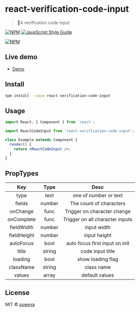 # react-verification-code-input

> 🎉A verification code input

[![NPM](https://img.shields.io/npm/v/react-verification-code-input.svg)](https://www.npmjs.com/package/react-verification-code-input) [![JavaScript Style Guide](https://img.shields.io/badge/code_style-standard-brightgreen.svg)](https://standardjs.com)

[![NPM](https://nodei.co/npm/react-verification-code-input.png)](https://nodei.co/npm/react-verification-code-input/)

## Live demo

- [Demo](https://suweya.github.io/react-verification-code-input/)

## Install

```bash
npm install --save react-verification-code-input
```

## Usage

```jsx
import React, { Component } from 'react';

import ReactCodeInput from 'react-verification-code-input';

class Example extends Component {
  render() {
    return <ReactCodeInput />;
  }
}
```

## PropTypes

|     Key     |  Type  |              Desc               |
| :---------: | :----: | :-----------------------------: |
|    type     |  text  |      one of number or text      |
|   fields    | number |     The count of characters     |
|  onChange   |  func  |   Trigger on character change   |
| onComplete  |  func  | Trigger on all character inputs |
| fieldWidth  | number |           input width           |
| fieldHeight | number |          input height           |
|  autoFocus  |  bool  | auto focus first input on init  |
|    title    | string |        code input title         |
|   loading   |  bool  |        show loading flag        |
|  className  | string |           class name            |
|   values    | array  |         default values          |

## License

MIT © [suweya](https://github.com/suweya)
